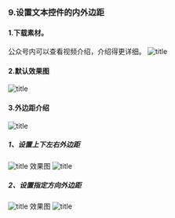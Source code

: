 ### 9.设置文本控件的内外边距
#### 1.下载素材。
公众号内可以查看视频介绍，介绍得更详细。
![title](https://raw.githubusercontent.com/JSZNopi/JSZImage/master/gitnote/2019/10/30/WXCODE-1572446034519.jpeg)

#### 2.默认效果图
![title](https://raw.githubusercontent.com/JSZNopi/JSZImage/master/gitnote/2019/11/12/1-1573562491542.png)

#### 3.外边距介绍
![title](https://raw.githubusercontent.com/JSZNopi/JSZImage/master/gitnote/2019/11/12/2-1573562510675.png)

##### 1、设置上下左右外边距
![title](https://raw.githubusercontent.com/JSZNopi/JSZImage/master/gitnote/2019/11/12/3-1573562533847.png)
效果图
![title](https://raw.githubusercontent.com/JSZNopi/JSZImage/master/gitnote/2019/11/12/4-1573562555276.png)

##### 2、设置指定方向外边距
![title](https://raw.githubusercontent.com/JSZNopi/JSZImage/master/gitnote/2019/11/12/5-1573562583660.png)
效果图
![title](https://raw.githubusercontent.com/JSZNopi/JSZImage/master/gitnote/2019/11/12/6-1573562596398.png)

